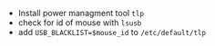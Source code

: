  - Install power managment tool `tlp`
 - check for id of mouse with `lsusb`
 - add `USB_BLACKLIST=$mouse_id` to `/etc/default/tlp`
